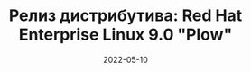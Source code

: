 ---
layout: post
title: "Релиз дистрибутива: Red Hat Enterprise Linux 9.0 \"Plow\""
date: 2022-05-10   
---